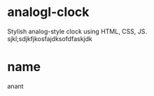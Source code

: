 # analogl-clock
Stylish analog-style clock using HTML, CSS, JS.
sjkl;sdjkfjkosfajdksofdfaskjdk
# name
anant  
